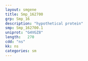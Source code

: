 ```yaml
---
layout: smgene
title: Smp_162700
grp: Smp_16
description: "hypothetical protein"
smp: Smp_162700.1
uniprot: "G4VGZ8"
length:   270
cdd: "ns"
kk: ns
categories: sm
---
```

